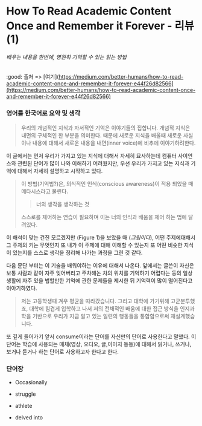 # How To Read Academic Content Once and Remember it Forever - 리뷰 (1)

###### 배우는 내용을 한번에, 영원히 기억할 수 있는 읽는 방법

:good: 출처 => [여기](https://medium.com/better-humans/how-to-read-academic-content-once-and-remember-it-forever-e44f26d82566](https://medium.com/better-humans/how-to-read-academic-content-once-and-remember-it-forever-e44f26d82566)

### 영어를 한국어로 요약 및 생각

>  우리의 개념적인 지식과 자서적인 기억은 이야기들의 집합니다. 개념적 지식은 내면의 구체적인 한 부분을  의미한다. 때문에 새로운 지식을 배울때 새로운 사실이나 내용에 대해서 새로운 내용을 내면(inner voice)에 비추에 이야기하려한다.

이 글에서는 먼저 우리가 가지고 있는 지식에 대해서 자세히 묘사하는데 컴퓨터 사이언스와 관련된 단어가 많이 나와 이해하기 어려웠지만, 우선 우리가 가지고 있는 지식과 기억에 대해서 자세히 설명하고 시작하고 있다.

> 이 방법(기억법?)은, 의식적인 인식(conscious awareness)이 적용 되었을 때 메타시스라고 불린다.
> 
> > 너의 생각을 생각하는 것
> 
> 스스로를 제어하는 연습이 필요하며 이는 너의 인식과 배움을 제어 하는 법에 달려있다.

이 해석이 맞는 건진 모르겠지만 (Figure 1)을 보았을 때  (_그림이다_), 어떤 주제에대해서 그 주제의 키는 무엇인지 또 내가 이 주제에 대해 이해할 수 있는지 또 어떤 비슷한 지식이 있는지를 스스로 생각을 정리해 나가는 과정을 그린 것 같다.

다음 문단 부터는 이 기술을 배워야하는 이유에 대해서 나온다.  앞에서는 글쓴이 자신은 보통 사람과 같이 자주 잊어버리고 주차해논 차의 위치를 기억하기 어렵다는 등의 일상생활에 자주 있을 법할만한 기억에 관한 문제들을 제시한 뒤 기억력이 많이 떨어진다고 이야기하였다.

> 저는 고등학생때 겨우 평균을 따라갔습니다. 그리고 대학에 가기위해 고군분투했죠, 대학에 힘겹게 입학하고 나서 저의 전채적인 배움에 대한 접근 방식을 인지과학을 기반으로 우리가 지금 알고 있는 일련의 행동들을 통합함으로써 재설계했습니다.

또 깊게 들어가기 앞서 consume이라는 단어를 자신만의 단어로 사용한다고 말했다. 이 단어는 학습에 사용되는 매체(영상, 오디오, 글,이미지 등등)에 대해서 읽거나, 쓰거나, 보거나 듣거나 하는 단어로 사용하고자 한다고 한다.



### 단어장

- Occasionally

- struggle

- athlete

- delved into


